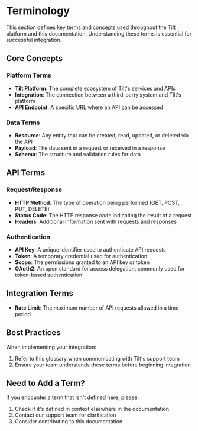 # Terminology

This section defines key terms and concepts used throughout the Tilt platform and this documentation. Understanding these terms is essential for successful integration.

## Core Concepts

### Platform Terms

- **Tilt Platform**: The complete ecosystem of Tilt's services and APIs
- **Integration**: The connection between a third-party system and Tilt's platform
- **API Endpoint**: A specific URL where an API can be accessed

### Data Terms

- **Resource**: Any entity that can be created, read, updated, or deleted via the API
- **Payload**: The data sent in a request or received in a response
- **Schema**: The structure and validation rules for data

## API Terms

### Request/Response

- **HTTP Method**: The type of operation being performed (GET, POST, PUT, DELETE)
- **Status Code**: The HTTP response code indicating the result of a request
- **Headers**: Additional information sent with requests and responses

### Authentication

- **API Key**: A unique identifier used to authenticate API requests
- **Token**: A temporary credential used for authentication
- **Scope**: The permissions granted to an API key or token
- **OAuth2**: An open standard for access delegation, commonly used for token-based authentication

## Integration Terms

- **Rate Limit**: The maximum number of API requests allowed in a time period

## Best Practices

When implementing your integration:

1. Refer to this glossary when communicating with Tilt's support team
2. Ensure your team understands these terms before beginning integration

## Need to Add a Term?

If you encounter a term that isn't defined here, please:

1. Check if it's defined in context elsewhere in the documentation
2. Contact our support team for clarification
3. Consider contributing to this documentation 